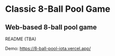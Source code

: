 # Classic 8-Ball Pool Game

## Web-based 8-ball pool game

README (TBA)

Demo: https://8-ball-pool-iota.vercel.app/